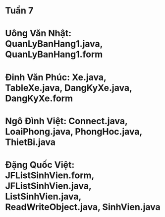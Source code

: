 # Tuần 7
# Uông Văn Nhật: QuanLyBanHang1.java, QuanLyBanHang1.form
# Đinh Văn Phúc: Xe.java, TableXe.java, DangKyXe.java, DangKyXe.form
# Ngô Đình Việt: Connect.java, LoaiPhong.java, PhongHoc.java, ThietBi.java
# Đặng Quốc Việt: JFListSinhVien.form, JFListSinhVien.java, ListSinhVien.java, ReadWriteObject.java, SinhVien.java
